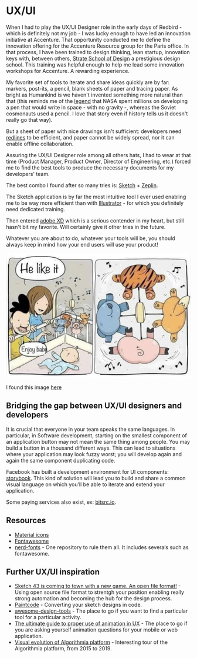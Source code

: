 # UX/UI

When I had to play the UX/UI Designer role in the early days of Redbird - which is definitely not my job - I was lucky enough to have led an innovation initiative at Accenture. That opportunity conducted me to define the innovation offering for the Accenture Resource group for the Paris office. In that process, I have been trained to design thinking, lean startup, innovation keys with, between others, [Strate School of Design](https://en.wikipedia.org/wiki/Strate_School_of_Design) a prestigious design school. This training was helpful enough to help me lead some innovation workshops for Accenture. A rewarding experience.

My favorite set of tools to iterate and share ideas quickly are by far: markers, post-its, a pencil, blank sheets of paper and tracing paper. As bright as Humankind is we haven't invented something more natural than that (this reminds me of the [legend](https://www.scientificamerican.com/article/fact-or-fiction-nasa-spen/) that NASA spent millions on developing a pen that would write in space - with no gravity -, whereas the Soviet cosmonauts used a pencil. I love that story even if history tells us it doesn't really go that way).

But a sheet of paper with nice drawings isn't sufficient: developers need [redlines](https://www.uxbeginner.com/glossary/redlining/) to be efficient, and paper cannot be widely spread, nor it can enable offline collaboration.

Assuring the UX/UI Designer role among all others hats, I had to wear at that time (Product Manager, Product Owner, Director of Engineering, etc.) forced me to find the best tools to produce the necessary documents for my developers' team.

The best combo I found after so many tries is: [Sketch](https://www.sketchapp.com/) + [Zeplin](https://zeplin.io/).

The Sketch application is by far the most intuitive tool I ever used enabling me to be way more efficient than with [Illustrator](https://www.adobe.com/fr/products/illustrator.html) - for which you definitely need dedicated training.

Then entered [adobe XD](https://www.adobe.com/products/xd.html) which is a serious contender in my heart, but still hasn't bit my favorite. Will certainly give it other tries in the future.

Whatever you are about to do, whatever your tools will be, you should always keep in mind how your end users will use your product!

<img src="./resources/he-like-it.jpg" alt="'He like it' Images may be subject to copyright.">

I found this image [here](http://web.archive.org/web/20190327000730/https://twitter.com/vipinmittal143/status/1095287089111941120)

## Bridging the gap between UX/UI designers and developers

It is crucial that everyone in your team speaks the same languages. In particular, in Software development, starting on the smallest component of an application button may not mean the same thing among people. You may build a button in a thousand different ways. This can lead to situations where your application may look fuzzy worst; you will develop again and again the same component duplicating code.

Facebook has built a development environment for UI components: [storybook](https://github.com/storybooks/storybook). This kind of solution will lead you to build and share a common visual language on which you’ll be able to iterate and extend your application.

Some paying services also exist, ex: [bitsrc.io](https://bitsrc.io/).

## Resources

* [Material icons](https://material.io/tools/icons/)
* [Fontawesome](https://github.com/FortAwesome/Font-Awesome)
* [nerd-fonts](https://github.com/ryanoasis/nerd-fonts) - One repository to rule them all. It includes severals such as fontawesome.

## Further UX/UI inspiration

* [Sketch 43 is coming to town with a new game. An open file format!](https://medium.com/sketch-app-sources/sketch-43-is-coming-to-town-with-a-new-game-an-open-file-format-ae62e7e7c223) - Using open source file format to strentgh your position enabling really strong automation and becoming the hub for the design process.
* [Paintcode](https://www.paintcodeapp.com/sketch) - Converting your sketch designs in code.
* [awesome-design-tools](https://github.com/LisaDziuba/Awesome-Design-Tools) - The place to go if you want to find a particular tool for a particular activity.
* [The ultimate guide to proper use of animation in UX](https://uxdesign.cc/the-ultimate-guide-to-proper-use-of-animation-in-ux-10bd98614fa9) - The place to go if you are asking yourself animation questions for your mobile or web application.
* [Visual evolution of Algorithmia platform](https://blog.algorithmia.com/we-got-a-new-look/) - Interesting tour of the Algorithmia platform, from 2015 to 2019.
